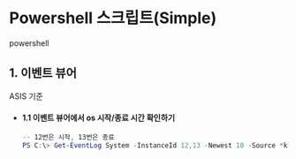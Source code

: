 # Powershell 스크립트(Simple)

powershell

## 1. 이벤트 뷰어
ASIS  기준

* #### 1.1 이벤트 뷰어에서 os 시작/종료 시간 확인하기
    ```powershell
    -- 12번은 시작, 13번은 종료
    PS C:\> Get-EventLog System -InstanceId 12,13 -Newest 10 -Source *kernel-general
    ```
